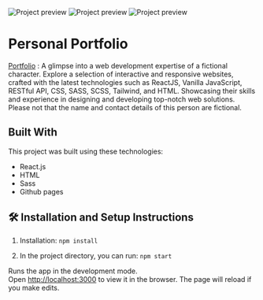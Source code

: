 ![Project preview](https://github.com/catherineisonline/personal-portfolio/blob/main/public/project-preview.png?raw=true)
![Project preview](https://github.com/catherineisonline/personal-portfolio-template-dark/blob/main/public/project-preview-3.png?raw=true)
![Project preview](https://github.com/catherineisonline/personal-portfolio-template-dark/blob/main/public/project-preview-2.png?raw=true)

# Personal Portfolio
<a href="https://minimalistic-developer-portfolio.vercel.app/">Portfolio</a> : A glimpse into a web development expertise of a fictional character. Explore a selection of interactive and responsive websites, crafted with the latest technologies such as ReactJS, Vanilla JavaScript, RESTful API, CSS, SASS, SCSS, Tailwind, and HTML. Showcasing their skills and experience in designing and developing top-notch web solutions. Please not that the name and contact details of this person are fictional. 


## Built With
This project was built using these technologies:
- React.js
- HTML
- Sass
- Github pages

## 🛠 Installation and Setup Instructions
1. Installation: `npm install`

2. In the project directory, you can run: `npm start`

Runs the app in the development mode.\
Open [http://localhost:3000](http://localhost:3000) to view it in the browser.
The page will reload if you make edits.
